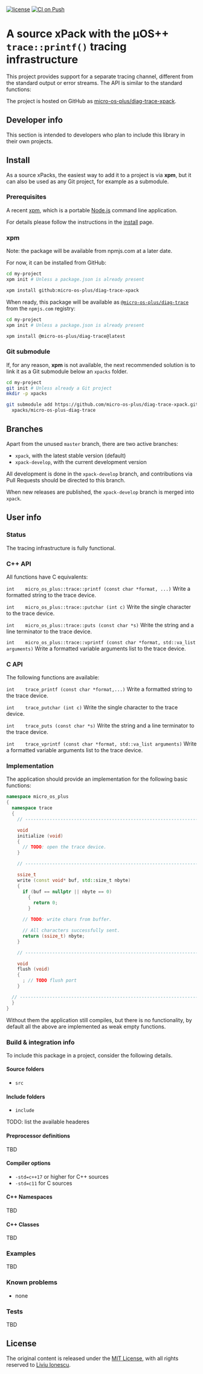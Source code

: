 [![license](https://img.shields.io/github/license/micro-os-plus/diag-trace-xpack)](https://github.com/micro-os-plus/diag-trace-xpack/blob/xpack/LICENSE)
[![CI on Push](https://github.com/micro-os-plus/diag-trace-xpack/workflows/CI%20on%20Push/badge.svg)](https://github.com/micro-os-plus/diag-trace-xpack/actions?query=workflow%3A%22CI+on+Push%22)

# A source xPack with the µOS++ `trace::printf()` tracing infrastructure

This project provides support for a separate tracing channel, different
from the standard output or error streams. The API is similar to the
standard functions:

The project is hosted on GitHub as
[micro-os-plus/diag-trace-xpack](https://github.com/micro-os-plus/diag-trace-xpack).

## Developer info

This section is intended to developers who plan to include this library
in their own projects.

## Install

As a source xPacks, the easiest way to add it to a project is via **xpm**,
but it can also be used as any Git project, for example as a submodule.

### Prerequisites

A recent [xpm](https://xpack.github.io/xpm/),
which is a portable [Node.js](https://nodejs.org/) command line application.

For details please follow the instructions in the
[install](https://xpack.github.io/install/) page.

### xpm

Note: the package will be available from npmjs.com at a later date.

For now, it can be installed from GitHub:

```sh
cd my-project
xpm init # Unless a package.json is already present

xpm install github:micro-os-plus/diag-trace-xpack
```

When ready, this package will be available as
[`@micro-os-plus/diag-trace`](https://www.npmjs.com/package/@micro-os-plus/diag-trace)
from the `npmjs.com` registry:

```sh
cd my-project
xpm init # Unless a package.json is already present

xpm install @micro-os-plus/diag-trace@latest
```

### Git submodule

If, for any reason, **xpm** is not available, the next recommended
solution is to link it as a Git submodule below an `xpacks` folder.

```sh
cd my-project
git init # Unless already a Git project
mkdir -p xpacks

git submodule add https://github.com/micro-os-plus/diag-trace-xpack.git \
  xpacks/micro-os-plus-diag-trace
```

## Branches

Apart from the unused `master` branch, there are two active branches:

- `xpack`, with the latest stable version (default)
- `xpack-develop`, with the current development version

All development is done in the `xpack-develop` branch, and contributions via
Pull Requests should be directed to this branch.

When new releases are published, the `xpack-develop` branch is merged
into `xpack`.

## User info

### Status

The tracing infrastructure is fully functional.

### C++ API

All functions have C equivalents:

`int 	micro_os_plus::trace::printf (const char *format, ...)`
 Write a formatted string to the trace device.

`int 	micro_os_plus::trace::putchar (int c)`
 Write the single character to the trace device.

`int 	micro_os_plus::trace::puts (const char *s)`
 Write the string and a line terminator to the trace device.

`int 	micro_os_plus::trace::vprintf (const char *format, std::va_list arguments)`
 Write a formatted variable arguments list to the trace device.

### C API

The following functions are available:

`int 	trace_printf (const char *format,...)`
 Write a formatted string to the trace device.

`int 	trace_putchar (int c)`
 Write the single character to the trace device.

`int 	trace_puts (const char *s)`
 Write the string and a line terminator to the trace device.

`int 	trace_vprintf (const char *format, std::va_list arguments)`
 Write a formatted variable arguments list to the trace device.

### Implementation

The application should provide an implementation for the following
basic functions:

```c++
namespace micro_os_plus
{
  namespace trace
  {
    // ------------------------------------------------------------------------

    void
    initialize (void)
    {
      // TODO: open the trace device.
    }

    // ------------------------------------------------------------------------

    ssize_t
    write (const void* buf, std::size_t nbyte)
    {
      if (buf == nullptr || nbyte == 0)
        {
          return 0;
        }

      // TODO: write chars from buffer.

      // All characters successfully sent.
      return (ssize_t) nbyte;
    }

    // ------------------------------------------------------------------------

    void
    flush (void)
    {
      ; // TODO flush port
    }

  // --------------------------------------------------------------------------
  }
}
```

Without them the application still compiles, but there is no
functionality, by default all the above are implemented as weak
empty functions.

### Build & integration info

To include this package in a project, consider the following details.

#### Source folders

- `src`

#### Include folders

- `include`

TODO: list the available headeres

#### Preprocessor definitions

TBD

#### Compiler options

- `-std=c++17` or higher for C++ sources
- `-std=c11` for C sources

#### C++ Namespaces

TBD

#### C++ Classes

TBD

### Examples

TBD

### Known problems

- none

### Tests

TBD

## License

The original content is released under the
[MIT License](https://opensource.org/licenses/MIT/),
with all rights reserved to
[Liviu Ionescu](https://github.com/ilg-ul/).
